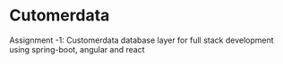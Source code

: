 # Cutomerdata
Assignment -1: Customerdata  database layer for full stack development using spring-boot, angular and react
